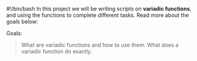 #!/bin/bash
In this project we will be writing scripts on **variadic functions**, and using the functions to complete different tasks. Read more about the goals below:

Goals:
>What are variadic functions and how to use them.
>What does a variadic function do exactly.

